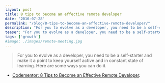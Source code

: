```yaml
---
layout: post
title: 8 tips to become an effective remote developer
date: '2016-07-28'
permalink: "/blog/8-tips-to-become-an-effective-remote-developer/"
description: "For you to evolve as a developer, you need to be a self-starter and make it a point to keep yourself active and in constant state of learning."
teaser: "For you to evolve as a developer, you need to be a self-starter and make it a point to keep yourself active and in constant state of learning."
tags: ['growth']
#image: ./images/remote-meeting.jpg
---
```


> For you to evolve as a developer, you need to be a self-starter and make it a point to keep yourself active and in constant state of learning. Here are some ways you can do it.

* [Codementor: 8 Tips to Become an Effective Remote Developer](https://www.codementor.io/learn-programming/8-tips-to-become-an-effective-remote-developer).
